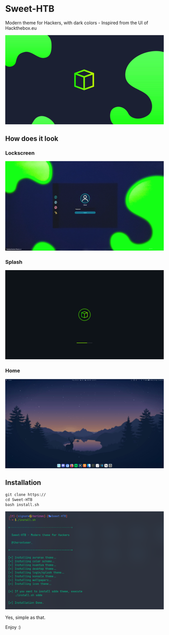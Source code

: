 
# Sweet-HTB

Modern theme for Hackers, with dark colors - Inspired from the UI of Hackthebox.eu

![Wallpaper01](wallpapers/Sweet-Wallpapers/Sweet-HTB.png)

## How does it look

### Lockscreen
![lockscreen](sddm/Sweet-HTB/Preview.png)

### Splash
![splash](look-and-feel/Sweet-HTB/contents/previews/splash.png)

### Home
![Wallpaper02](looks.png)

## Installation

```shell
git clone https://
cd Sweet-HTB
bash install.sh
```
![Install](install.png)

Yes, simple as that.

Enjoy :)
